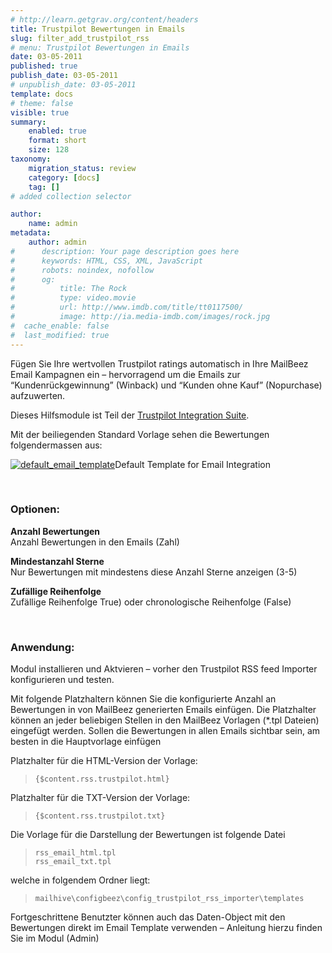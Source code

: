 ```yaml
---
# http://learn.getgrav.org/content/headers
title: Trustpilot Bewertungen in Emails
slug: filter_add_trustpilot_rss
# menu: Trustpilot Bewertungen in Emails
date: 03-05-2011
published: true
publish_date: 03-05-2011
# unpublish_date: 03-05-2011
template: docs
# theme: false
visible: true
summary:
    enabled: true
    format: short
    size: 128
taxonomy:
    migration_status: review
    category: [docs]
    tag: []
# added collection selector

author:
    name: admin
metadata:
    author: admin
#      description: Your page description goes here
#      keywords: HTML, CSS, XML, JavaScript
#      robots: noindex, nofollow
#      og:
#          title: The Rock
#          type: video.movie
#          url: http://www.imdb.com/title/tt0117500/
#          image: http://ia.media-imdb.com/images/rock.jpg
#  cache_enable: false
#  last_modified: true
---
```


Fügen Sie Ihre wertvollen Trustpilot ratings automatisch in Ihre MailBeez Email Kampagnen ein – hervorragend um die Emails zur “Kundenrückgewinnung” (Winback) und “Kunden ohne Kauf” (Nopurchase) aufzuwerten.

Dieses Hilfsmodule ist Teil der [Trustpilot Integration Suite](http://www.mailbeez.com/documentation/configbeez/config_trustpilot_rss_importer/?lang=de "Trustpilot Integration Suite").

Mit der beiliegenden Standard Vorlage sehen die Bewertungen folgendermassen aus:

[![](http://www.mailbeez.com/wp-content/uploads/2011/05/default_email_template-300x289.png "default_email_template")](http://www.mailbeez.com/wp-content/uploads/2011/05/default_email_template.png)Default Template for Email Integration

 

 

### Optionen:

**Anzahl Bewertungen**  
 Anzahl Bewertungen in den Emails (Zahl)

**Mindestanzahl Sterne**  
 Nur Bewertungen mit mindestens diese Anzahl Sterne anzeigen (3-5)

**Zufällige Reihenfolge**  
 Zufällige Reihenfolge True) oder chronologische Reihenfolge (False)

 

### Anwendung:

Modul installieren und Aktvieren – vorher den Trustpilot RSS feed Importer konfigurieren und testen.

Mit folgende Platzhaltern können Sie die konfigurierte Anzahl an Bewertungen in von MailBeez generierten Emails einfügen. Die Platzhalter können an jeder beliebigen Stellen in den MailBeez Vorlagen (\*.tpl Dateien) eingefügt werden. Sollen die Bewertungen in allen Emails sichtbar sein, am besten in die Hauptvorlage einfügen

Platzhalter für die HTML-Version der Vorlage:

> `{$content.rss.trustpilot.html}`

Platzhalter für die TXT-Version der Vorlage:

> `{$content.rss.trustpilot.txt}`

Die Vorlage für die Darstellung der Bewertungen ist folgende Datei

> `rss_email_html.tpl`  
> `rss_email_txt.tpl`

welche in folgendem Ordner liegt:

> `mailhive\configbeez\config_trustpilot_rss_importer\templates`

Fortgeschrittene Benutzter können auch das Daten-Object mit den Bewertungen direkt im Email Template verwenden – Anleitung hierzu finden Sie im Modul (Admin)
